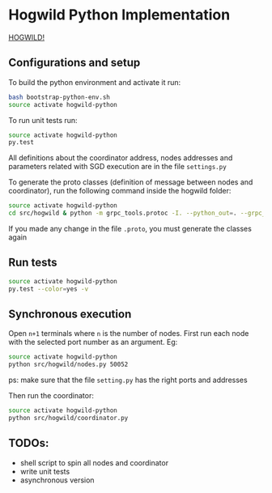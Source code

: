 # Hogwild Python Implementation

[HOGWILD!](https://arxiv.org/abs/1106.5730)


## Configurations and setup
To build the python environment and activate it run: 
```bash
bash bootstrap-python-env.sh
source activate hogwild-python
```

To run unit tests run:
```bash
source activate hogwild-python
py.test
```

All definitions about the coordinator address, nodes addresses and parameters related with SGD execution are in the file `settings.py`

To generate the proto classes (definition of message between nodes and coordinator), run the following command inside the hogwild folder:
```bash
source activate hogwild-python
cd src/hogwild & python -m grpc_tools.protoc -I. --python_out=. --grpc_python_out=. hogwild.proto
```
If you made any change in the file `.proto`, you must generate the classes again

## Run tests
```bash
source activate hogwild-python 
py.test --color=yes -v
```

## Synchronous execution
Open `n+1` terminals where `n` is the number of nodes. First run each node with the selected port number as an argument. Eg:
```bash
source activate hogwild-python 
python src/hogwild/nodes.py 50052
```
ps: make sure that the file `setting.py` has the right ports and addresses

Then run the coordinator:
```bash
source activate hogwild-python 
python src/hogwild/coordinator.py
```

## TODOs:
- shell script to spin all nodes and coordinator
- write unit tests 
- asynchronous version 